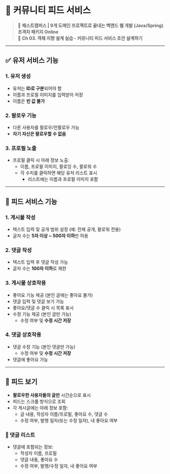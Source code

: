 # 📝 커뮤니티 피드 서비스

> 📘 **패스트캠퍼스 | 9개 도메인 프로젝트로 끝내는 백엔드 웹 개발 (Java/Spring) 초격차 패키지 Online**  
> 🧩 **Ch 03. 객체 지향 설계 실습 - 커뮤니티 피드 서비스 초안 설계하기**

---

## ✅ 유저 서비스 기능

### 1. 유저 생성
- 유저는 **ID로 구분**되어야 함
- 이름과 프로필 이미지를 입력받아 저장
- 이름은 **빈 값 불가**

### 2. 팔로우 기능
- 다른 사용자를 팔로우/언팔로우 가능
- **자기 자신은 팔로우할 수 없음**

### 3. 프로필 노출
- 프로필 클릭 시 아래 정보 노출:
  - 이름, 프로필 이미지, 팔로잉 수, 팔로워 수
  - 각 수치를 클릭하면 해당 유저 리스트 표시
    - 리스트에는 이름과 프로필 이미지 포함

---

## 📰 피드 서비스 기능

### 1. 게시물 작성
- 텍스트 입력 및 공개 범위 설정 (예: 전체 공개, 팔로워 전용)
- 글자 수는 **5자 이상 ~ 500자 이하**만 허용

### 2. 댓글 작성
- 텍스트 입력 후 댓글 작성 가능
- 글자 수는 **100자 이하**로 제한

### 3. 게시물 상호작용
- 좋아요 기능 제공 (본인 글에는 좋아요 불가)
- 댓글 입력 및 댓글 보기 가능
- 좋아요/댓글 수 클릭 시 목록 표시
- 수정 기능 제공 (본인 글만 가능)
  - 수정 여부 및 **수정 시간 저장**

### 4. 댓글 상호작용
- 댓글 수정 기능 (본인 댓글만 가능)
  - 수정 여부 및 **수정 시간 저장**
- 댓글에 좋아요 가능

---

## 📄 피드 보기

- **팔로우한 사용자들의 글만** 시간순으로 표시
- 피드는 스크롤 방식으로 조회
- 각 게시글에는 아래 정보 포함:
  - 글 내용, 작성자 이름/프로필, 좋아요 수, 댓글 수
  - 수정 여부, 발행 일자(또는 수정 일자), 내 좋아요 여부

### 💬 댓글 리스트
- 댓글에 포함되는 정보:
  - 작성자 이름, 프로필
  - 댓글 내용, 좋아요 수
  - 수정 여부, 발행/수정 일자, 내 좋아요 여부

